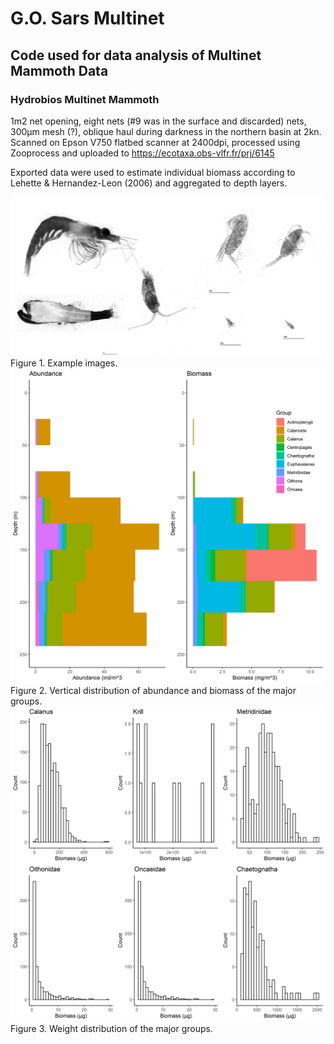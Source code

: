 # G.O. Sars Multinet
## Code used for data analysis of Multinet Mammoth Data
### Hydrobios Multinet Mammoth
1m2 net opening, eight nets (#9 was in the surface and discarded) nets, 300µm mesh (?), oblique haul during darkness in the northern basin  at 2kn. 
Scanned on Epson V750 flatbed scanner at 2400dpi, processed using Zooprocess and uploaded to 
https://ecotaxa.obs-vlfr.fr/prj/6145

Exported data were used to estimate individual biomass according to Lehette & Hernandez-Leon (2006) and aggregated to depth layers.

![](./examples.png)
Figure 1. Example images.
![](./Abundance_Biomass.png)
Figure 2. Vertical distribution of abundance and biomass of the major groups.
![](./size_distribution.png)
Figure 3. Weight distribution of the major groups.

